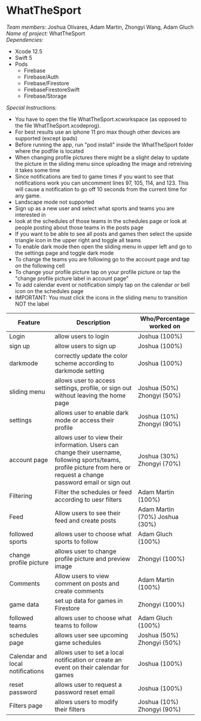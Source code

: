 # WhatTheSport <br>
*Team members:* Joshua Olivares, Adam Martin, Zhongyi Wang, Adam Gluch <br>
*Name of project:* WhatTheSport <br>
*Dependencies:*
- Xcode 12.5
- Swift 5
- Pods
  - Firebase
  - Firebase/Auth
  - Firebase/Firestore
  - FirebaseFirestoreSwift
  - Firebase/Storage 
<!-- end of the list -->
*Special Instructions:*
- You have to open the file WhatTheSport.xcworkspace (as opposed to the file
WhatTheSport.xcodeprog).
- For best results use an iphone 11 pro max though other devices are supported (except ipads)
- Before running the app, run "pod install" inside the WhatTheSport folder where the
podfile is located
- When changing profile pictures there might be a slight delay to update the picture in the
sliding menu since uploading the image and retreiving it takes some time
- Since notifications are tied to game times if you want to see that notifications work
you can uncomment lines 97, 105, 114, and 123. This will cause a notification to go off
10 seconds from the current time for any game. 
- Landscape mode not supported
- Sign up as a new user and select what sports and teams you are interested in
- look at the schedules of those teams in the schedules page or look at people posting about those teams in the posts page
- If you want to be able to see all posts and games then select the upside triangle icon in the upper right and toggle all teams
- To enable dark mode then open the sliding menu in upper left and go to the settings page and toggle dark mode
- To change the teams you are following go to the account page and tap on the following cell
- To change your profile picture tap on your profile picture or tap the "change profile picture label in account page"
- To add calendar event or notification simply tap on the calendar or bell icon on the schedules page
- IMPORTANT: You must click the icons in the sliding menu to transition NOT the label
<!-- end of the list -->


| Feature | Description | Who/Percentage worked on |
| ------- | ----------- | ------------------------ |
| Login | allow users to login | Joshua (100%) |
| sign up | allow users to sign up | Joshua (100%) |
| darkmode | correctly update the color scheme according to darkmode setting | Joshua (100%) |
| sliding menu | allows user to access settings, profile, or sign out without leaving the home page| Joshua (50%) Zhongyi (50%)|
| settings | allows user to enable dark mode or access their profile | Joshua (10%) Zhongyi (90%) |
| account page | allows user to view their information. Users can change their username, following sports/teams, profile picture from here or request a change password email or sign out   | Joshua (30%) Zhongyi (70%) |
| Filtering | Filter the schedules or feed according to uesr filters | Adam Martin (100%) |
| Feed | Allow users to see their feed and create posts | Adam Martin (70%) Joshua (30%) |
| followed sports | allows user to choose what sports to follow | Adam Gluch (100%) |
| change profile picture | allows user to change profile picture and preview image | Zhongyi (100%) |
| Comments | Allow users to view comment on posts and create comments | Adam Martin (100%) |
| game data | set up data for games in Firestore | Zhongyi (100%) |
| followed teams | allows user to choose what teams to follow | Adam Gluch (100%) |
| schedules page | allows user see upcoming game schedules | Joshua (50%) Zhongyi (50%) |
| Calendar and local notifications | allows user to set a local notification or create an event on their calendar for games | Joshua (100%) |
| reset password | allows user to request a password reset email | Joshua (100%) |
| Filters page | allows users to modify their filters | Joshua (10%) Zhongyi (90%) |
